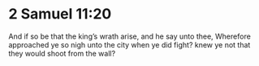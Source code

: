 # 2 Samuel 11:20

And if so be that the king’s wrath arise, and he say unto thee, Wherefore approached ye so nigh unto the city when ye did fight? knew ye not that they would shoot from the wall?